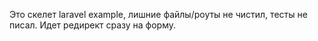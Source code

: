 Это скелет laravel example, лишние файлы/роуты не чистил, тесты не писал.
Идет редирект сразу на форму.
